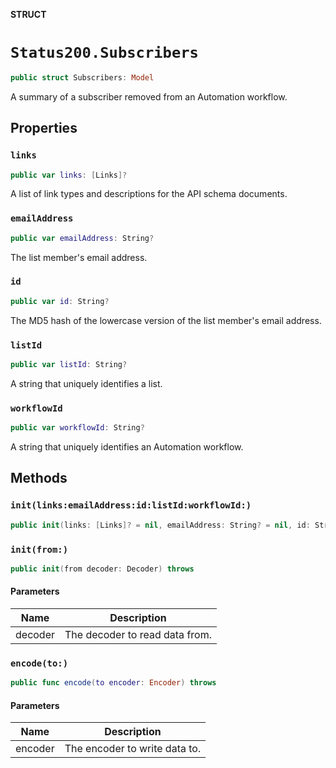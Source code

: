 **STRUCT**

# `Status200.Subscribers`

```swift
public struct Subscribers: Model
```

A summary of a subscriber removed from an Automation workflow.

## Properties
### `links`

```swift
public var links: [Links]?
```

A list of link types and descriptions for the API schema documents.

### `emailAddress`

```swift
public var emailAddress: String?
```

The list member's email address.

### `id`

```swift
public var id: String?
```

The MD5 hash of the lowercase version of the list member's email address.

### `listId`

```swift
public var listId: String?
```

A string that uniquely identifies a list.

### `workflowId`

```swift
public var workflowId: String?
```

A string that uniquely identifies an Automation workflow.

## Methods
### `init(links:emailAddress:id:listId:workflowId:)`

```swift
public init(links: [Links]? = nil, emailAddress: String? = nil, id: String? = nil, listId: String? = nil, workflowId: String? = nil)
```

### `init(from:)`

```swift
public init(from decoder: Decoder) throws
```

#### Parameters

| Name | Description |
| ---- | ----------- |
| decoder | The decoder to read data from. |

### `encode(to:)`

```swift
public func encode(to encoder: Encoder) throws
```

#### Parameters

| Name | Description |
| ---- | ----------- |
| encoder | The encoder to write data to. |
